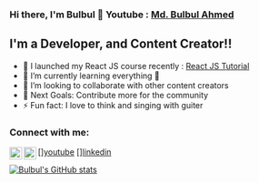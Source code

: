 ### Hi there, I'm Bulbul  👋 Youtube : [Md. Bulbul Ahmed](https://www.youtube.com/mdbulbulahmed)

## I'm a Developer, and Content Creator!!

- 🔭 I launched my React JS course recently : [React JS Tutorial](https://www.youtube.com/watch?v=8reMA_HrrM8&list=PLgLaziU_e4WxVeOgq2DiCtdJ5jiLpZ91o)
- 🌱 I’m currently learning everything 🤣
- 👯 I’m looking to collaborate with other content creators
- 🥅 Next Goals: Contribute more for the community
- ⚡ Fun fact: I love to think and singing with guiter

### Connect with me:

[<img align="left" alt="Md. Bulbul Ahmed | YouTube" width="22px" src="https://cdn.jsdelivr.net/npm/simple-icons@v3/icons/youtube.svg" />][youtube](https://www.youtube.com/mdbulbulahmed)
[<img align="left" alt="Md. Bulbul Ahmed | LinkedIn" width="22px" src="https://cdn.jsdelivr.net/npm/simple-icons@v3/icons/linkedin.svg" />][linkedin](https://www.linkedin.com/in/bulbulahmed9/)

[![Bulbul's GitHub stats](https://github-readme-stats.vercel.app/api?username=bulbulahmed9&count_private=true&show_icons=true&theme=dracula)](https://github.com/bulbulahmed9)
